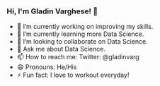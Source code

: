### Hi, I'm Gladin Varghese! 👋

- 🔭 I’m currently working on improving my skills.
- 🌱 I’m currently learning more Data Science.
- 👯 I’m looking to collaborate on Data Science.
- 💬 Ask me about Data Science.
- 📫 How to reach me: Twitter: @gladinvarg
- 😄 Pronouns: He/His
- ⚡ Fun fact: I love to workout everyday!
